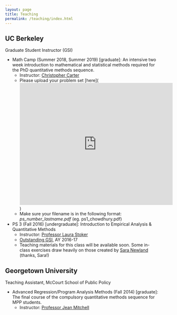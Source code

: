 ```yaml
---
layout: page
title: Teaching
permalink: /teaching/index.html
---
```


## UC Berkeley
Graduate Student Instructor (GSI)
* Math Camp (Summer 2018, Summer 2019) [graduate]: An intensive two week introduction to mathematical and statistical methods required for the PhD quantitative methods sequence.
	- Instructor: [Christopher Carter](http://christopherleecarter.com/)
	- Please upload your problem set [here](<iframe src="https://berkeley.app.box.com/embed/s/58xwtncq5whz9xcms8plakhgqhs7louz?sortColumn=date&view=list" width="500" height="400" frameborder="0" allowfullscreen webkitallowfullscreen msallowfullscreen></iframe>)
	- Make sure your filename is in the following format: _ps_number_lastname.pdf_ (eg. ps1_chowdhury.pdf)
* PS 3 (Fall 2016) [undergraduate]: Introduction to Empirical Analysis & Quantitative Methods 
	- Instructor: [Professor Laura Stoker](http://polisci.berkeley.edu/people/person/laura-stoker) 
	- [Outstanding GSI](http://gsi.berkeley.edu/programs-services/award-programs/ogsi/), AY 2016-17 
	- Teaching materials for this class will be available soon. Some in-class exercises draw heavily on those created by [Sara Newland](https://scholar.harvard.edu/snewland) (thanks, Sara!)

## Georgetown University
Teaching Assistant, McCourt School of Public Policy
* Advanced Regression/Program Analysis Methods (Fall 2014) [graduate]: The final course of the compulsory quantitative methods sequence for MPP students. 
	- Instructor: [Professor Jean Mitchell](https://gufaculty360.georgetown.edu/s/faculty-profile?netid=mitchejm%2F)